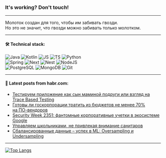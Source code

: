 ### It's working? Don't touch!

---
Молоток создан для того, чтобы им забивать гвозди. <br>
Но это не значит, что гвозди можно забивать только молотком.

---

#### 🛠️ Technical stack:

![Java](https://img.shields.io/badge/Java-informational?logo=Oracle&style=flat&logoColor=white&color=FF4500)
![Kotlin](https://img.shields.io/badge/Kotlin-informational?logo=Kotlin&style=flat&logoColor=white&color=774D97)
![JS](https://img.shields.io/badge/JS-informational?logo=javaScript&style=flat&logoColor=black&color=F7Df1E)
![TS](https://img.shields.io/badge/TypeScript-informational?logo=typeScript&style=flat&logoColor=black&color=017acc)
![Python](https://img.shields.io/badge/Python-informational?logo=Python&style=flat&logoColor=black&color=ffdd54) <br>
![Spring](https://img.shields.io/badge/SpringBoot-informational?logo=SpringBoot&style=flat&logoColor=white&color=6DB33F) 
![Next](https://img.shields.io/badge/Next.js-informational?logo=Next.js&style=flat&logoColor=white&color=3671a1)
![Nest](https://img.shields.io/badge/NestJS-informational?logo=NestJS&style=flat&logoColor=white&color=E0234E)
![NodeJS](https://img.shields.io/badge/NodeJS-informational?logo=node.js&style=flat&logoColor=white&color=70A760) <br>
![PostgreSQL](https://img.shields.io/badge/PostgreSQL-informational?logo=PostgreSQL&style=flat&logoColor=white&color=DAA520)
![MongoDB](https://img.shields.io/badge/MongoDB-informational?logo=MongoDB&style=flat&logoColor=white&color=870000)
![Git](https://img.shields.io/badge/Git-informational?logo=git&style=flat&logoColor=white&color=f74e28)

___

#### 💬 Latest posts from habr.com:

<!-- BLOG-POST-LIST:START -->
- [Тестируем приложение как сын маминой подруги или взгляд на Trace Based Testing](https://habr.com/ru/companies/banki/articles/781388/?utm_source=habrahabr&utm_medium=rss&utm_campaign=781388)
- [Готовы ли госкорпорации тратить из бюджетов не менее 70% на ПО-вендоров](https://habr.com/ru/articles/781384/?utm_source=habrahabr&utm_medium=rss&utm_campaign=781384)
- [Security Week 2351: фантомные корпоративные учетки в экосистеме Google](https://habr.com/ru/companies/kaspersky/articles/781374/?utm_source=habrahabr&utm_medium=rss&utm_campaign=781374)
- [Управляем школьниками, не привлекая внимание санитаров](https://habr.com/ru/articles/781372/?utm_source=habrahabr&utm_medium=rss&utm_campaign=781372)
- [Сбалансированные данные – успех в ML: Oversampling и Undersampling](https://habr.com/ru/companies/otus/articles/781042/?utm_source=habrahabr&utm_medium=rss&utm_campaign=781042)
<!-- BLOG-POST-LIST:END -->

---
[![Top Langs](https://github-readme-stats-git-master-advtsetting-gmailcom.vercel.app/api/top-langs/?username=zloylis&langs_count=10&hide_title=false&title_color=e6edf3&size_weight=0.5&count_weight=0.5&layout=compact&hide_border=true&theme=dracula)](https://github.com/zloylis)

<!-- ![GitHub stats](https://github-readme-stats-git-master-advtsetting-gmailcom.vercel.app/api?username=zloylis&show_icons=true&hide_border=true&theme=dracula&hide_title=true&include_all_commits=true&count_private=true&hide=contribs&hide_rank=true) -->
